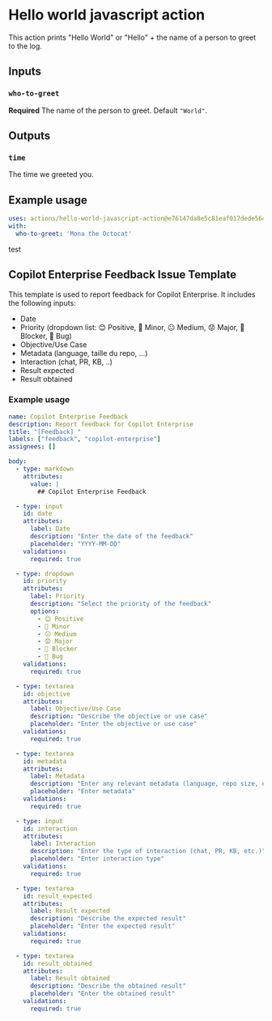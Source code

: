 # Hello world javascript action

This action prints "Hello World" or "Hello" + the name of a person to greet to the log.

## Inputs

### `who-to-greet`

**Required** The name of the person to greet. Default `"World"`.

## Outputs

### `time`

The time we greeted you.

## Example usage

```yaml
uses: actions/hello-world-javascript-action@e76147da8e5c81eaf017dede5645551d4b94427b
with:
  who-to-greet: 'Mona the Octocat'
```

test

## Copilot Enterprise Feedback Issue Template

This template is used to report feedback for Copilot Enterprise. It includes the following inputs:

- Date
- Priority (dropdown list: 😊 Positive, 🙂 Minor, 😐 Medium, 😟 Major, 🚫 Blocker, 🐞 Bug)
- Objective/Use Case
- Metadata (language, taille du repo, …)
- Interaction (chat, PR, KB, ..)
- Result expected
- Result obtained

### Example usage

```yaml
name: Copilot Enterprise Feedback
description: Report feedback for Copilot Enterprise
title: "[Feedback] "
labels: ["feedback", "copilot-enterprise"]
assignees: []

body:
  - type: markdown
    attributes:
      value: |
        ## Copilot Enterprise Feedback

  - type: input
    id: date
    attributes:
      label: Date
      description: "Enter the date of the feedback"
      placeholder: "YYYY-MM-DD"
    validations:
      required: true

  - type: dropdown
    id: priority
    attributes:
      label: Priority
      description: "Select the priority of the feedback"
      options:
        - 😊 Positive
        - 🙂 Minor
        - 😐 Medium
        - 😟 Major
        - 🚫 Blocker
        - 🐞 Bug
    validations:
      required: true

  - type: textarea
    id: objective
    attributes:
      label: Objective/Use Case
      description: "Describe the objective or use case"
      placeholder: "Enter the objective or use case"
    validations:
      required: true

  - type: textarea
    id: metadata
    attributes:
      label: Metadata
      description: "Enter any relevant metadata (language, repo size, etc.)"
      placeholder: "Enter metadata"
    validations:
      required: true

  - type: input
    id: interaction
    attributes:
      label: Interaction
      description: "Enter the type of interaction (chat, PR, KB, etc.)"
      placeholder: "Enter interaction type"
    validations:
      required: true

  - type: textarea
    id: result_expected
    attributes:
      label: Result expected
      description: "Describe the expected result"
      placeholder: "Enter the expected result"
    validations:
      required: true

  - type: textarea
    id: result_obtained
    attributes:
      label: Result obtained
      description: "Describe the obtained result"
      placeholder: "Enter the obtained result"
    validations:
      required: true
```
